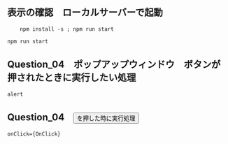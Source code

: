 ## 表示の確認　ローカルサーバーで起動
```
    npm install -s ; npm run start

```

```
npm run start

```


## Question_04　ポップアップウィンドウ　ボタンが押されたときに実行したい処理
    alert
## Question_04　<button>を押した時に実行処理
    onClick={OnClick}